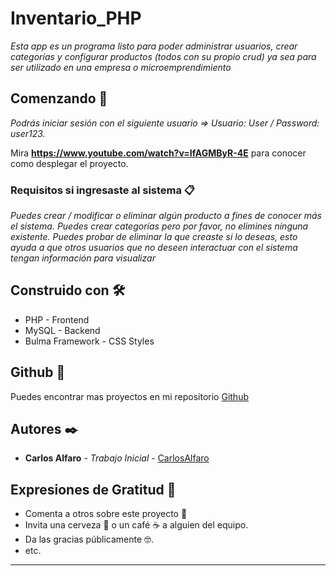# Inventario_PHP

_Esta app es un programa listo para poder administrar usuarios, crear categorías y configurar productos (todos con su propio crud) ya sea para ser utilizado en una empresa o microemprendimiento_

## Comenzando 🚀

_Podrás iniciar sesión con el siguiente usuario =>  Usuario: User  /   Password: user123._

Mira **https://www.youtube.com/watch?v=IfAGMByR-4E** para conocer como desplegar el proyecto.


### Requisitos si ingresaste al sistema 📋

_Puedes crear / modificar o eliminar algún producto a fines de conocer más el sistema.
Puedes crear categorías pero por favor, no elimines ninguna existente. Puedes probar de eliminar la que creaste si lo deseas, esto ayuda a que otros usuarios que no deseen interactuar con el sistema tengan información para visualizar_

## Construido con 🛠️

* PHP - Frontend
* MySQL - Backend
* Bulma Framework - CSS Styles


## Github 📖

Puedes encontrar mas proyectos en mi repositorio [Github](https://github.com/LucasChanquia?tab=repositories)


## Autores ✒️


* **Carlos Alfaro** - *Trabajo Inicial* - [CarlosAlfaro](https://github.com/Carlos007007/INVENTARIO)



## Expresiones de Gratitud 🎁

* Comenta a otros sobre este proyecto 📢
* Invita una cerveza 🍺 o un café ☕ a alguien del equipo. 
* Da las gracias públicamente 🤓.
* etc.

---
